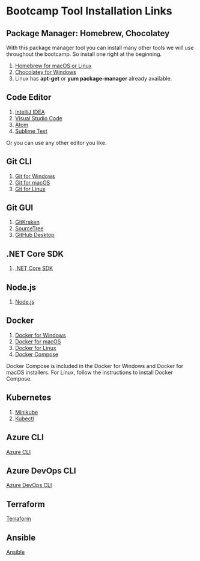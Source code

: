 # Bootcamp Tool Installation Links

## Package Manager: Homebrew, Chocolatey

With this package manager tool you can install many other tools we will use
throughout the bootcamp. So install one right at the beginning.

1. [Homebrew for macOS or Linux](https://brew.sh/)
2. [Chocolatey for Windows](https://chocolatey.org/)
3. Linux has **apt-get** or **yum package-manager** already available.

## Code Editor

1. [IntelliJ IDEA](https://www.jetbrains.com/idea/download/)
2. [Visual Studio Code](https://code.visualstudio.com/download)
3. [Atom](https://atom.io/)
4. [Sublime Text](https://www.sublimetext.com/3)

Or you can use any other editor you like.

## Git CLI

1. [Git for Windows](https://git-scm.com/download/win)
2. [Git for macOS](https://git-scm.com/download/mac)
3. [Git for Linux](https://git-scm.com/download/linux)

## Git GUI

1. [GitKraken](https://www.gitkraken.com/)
2. [SourceTree](https://www.sourcetreeapp.com/)
3. [GitHub Desktop](https://desktop.github.com/)

## .NET Core SDK

1. [.NET Core SDK](https://www.microsoft.com/net/download)

## Node.js

1. [Node.js](https://nodejs.org/en/download/)

## Docker

1. [Docker for Windows](https://docs.docker.com/docker-for-windows/install/)
2. [Docker for macOS](https://docs.docker.com/docker-for-mac/install/)
3. [Docker for Linux](https://docs.docker.com/install/linux/docker-ce/ubuntu/)
4. [Docker Compose](https://docs.docker.com/compose/install/)

Docker Compose is included in the Docker for Windows and Docker for macOS installers. For Linux, follow the instructions to install Docker Compose.

## Kubernetes

1. [Minikube](https://minikube.sigs.k8s.io/docs/start/)
2. [Kubectl](https://kubernetes.io/docs/tasks/tools/install-kubectl/)

## Azure CLI

[Azure CLI](https://docs.microsoft.com/en-us/cli/azure/install-azure-cli?view=azure-cli-latest)

## Azure DevOps CLI

[Azure DevOps CLI](https://docs.microsoft.com/en-us/cli/azure/install-azure-cli?view=azure-cli-latest)

## Terraform

[Terraform](https://www.terraform.io/downloads.html)

## Ansible

[Ansible](https://docs.ansible.com/ansible/latest/installation_guide/intro_installation.html)